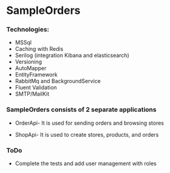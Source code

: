 # SampleOrders

### Technologies:

- MSSql
- Caching with Redis
- Serilog (integration Kibana and elasticsearch)
- Versioning
- AutoMapper
- EntityFramework
- RabbitMq and BackgroundService
- Fluent Validation
- SMTP/MailKit

### SampleOrders consists of 2 separate applications

- OrderApi- It is used for sending orders and browsing stores

- ShopApi- It is used to create stores, products, and orders

### ToDo

- Complete the tests and add user management with roles



